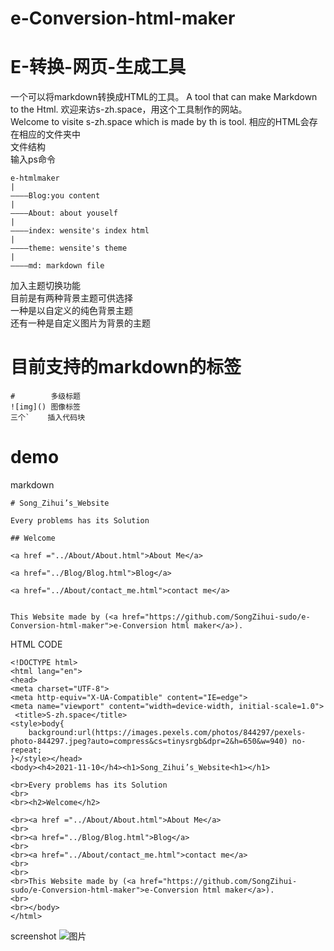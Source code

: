 # e-Conversion-html-maker
# E-转换-网页-生成工具
一个可以将markdown转换成HTML的工具。 
A tool that can make Markdown to the Html.
欢迎来访s-zh.space，用这个工具制作的网站。  
Welcome to visite s-zh.space which is made by th is tool.
相应的HTML会存在相应的文件夹中  
文件结构  
输入ps命令
```
e-htmlmaker
|
————Blog:you content
|
————About: about youself
|
————index: wensite's index html
|
————theme: wensite's theme
|
————md: markdown file
```
加入主题切换功能   
目前是有两种背景主题可供选择  
一种是以自定义的纯色背景主题  
还有一种是自定义图片为背景的主题  
# 目前支持的markdown的标签  
```
#        多级标题
![img]() 图像标签
三个`    插入代码块
```
# demo
markdown
```
# Song_Zihui’s_Website 

Every problems has its Solution

## Welcome

<a href ="../About/About.html">About Me</a>

<a href="../Blog/Blog.html">Blog</a>

<a href="../About/contact_me.html">contact me</a>


This Website made by (<a href="https://github.com/SongZihui-sudo/e-Conversion-html-maker">e-Conversion html maker</a>).

```
HTML CODE
```
<!DOCTYPE html>
<html lang="en">
<head>
<meta charset="UTF-8">
<meta http-equiv="X-UA-Compatible" content="IE=edge">
<meta name="viewport" content="width=device-width, initial-scale=1.0">
 <title>S-zh.space</title>
<style>body{
    background:url(https://images.pexels.com/photos/844297/pexels-photo-844297.jpeg?auto=compress&cs=tinysrgb&dpr=2&h=650&w=940) no-repeat;
}</style></head>
<body><h4>2021-11-10</h4><h1>Song_Zihui’s_Website<h1></h1>

<br>Every problems has its Solution
<br>
<br><h2>Welcome</h2>

<br><a href ="../About/About.html">About Me</a>
<br>
<br><a href="../Blog/Blog.html">Blog</a>
<br>
<br><a href="../About/contact_me.html">contact me</a>
<br>
<br>
<br>This Website made by (<a href="https://github.com/SongZihui-sudo/e-Conversion-html-maker">e-Conversion html maker</a>).
<br>
<br></body>
</html>
```
screenshot
![图片](![图片](https://user-images.githubusercontent.com/77034643/141147033-6e61a295-ad61-4e49-b724-1f8f66b5fb98.png)
)
